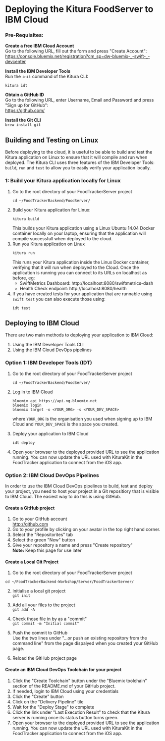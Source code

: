 # Deploying the Kitura FoodServer to IBM Cloud

### Pre-Requisites:
**Create a free IBM Cloud Account**  
Go to the following URL, fill out the form and press "Create Account":  
https://console.bluemix.net/registration?cm_sp=dw-bluemix-_-swift-_-devcenter

**Install the IBM Developer Tools**  
Run the `init` command of the Kitura CLI:
```
kitura idt
```

**Obtain a GitHub ID**  
Go to the following URL, enter Username, Email and Password and press "Sign up for GitHub":  
https://github.com/
 
**Install the Git CLI**  
`brew install git`  


## Building and Testing on Linux
Before deploying to the cloud, it is useful to be able to build and test the Kitura application on Linux to ensure that it will compile and run when deployed. The Kitura CLI uses three features of the IBM Developer Tools: `build`, `run` and `test` to allow you to easily verify your application locally.

### 1: Build your Kitura application locally for Linux
1. Go to the root directory of your FoodTrackerServer project  
   ```
   cd ~/FoodTrackerBackend/FoodServer/
   ```
2. Build your Kitura application for Linux: 
   ```
   kitura build  
   ```
   This builds your Kitura application using a Linux Ubuntu 14.04 Docker container locally on your laptop, ensuring that the application will compile successfull when deployed to the cloud.
3. Run you Kitura application on Linux
   ```
   kitura run
   ```
   This runs your Kitura application inside the Linux Docker container, verifying that it will run when deployed to the Cloud. Once the application is running you can connect to its URLs on localhost as before, eg:
      * SwiftMetrics Dashboard: http://localhost:8080/swiftmetrics-dash
      * Health Check endpoint:  http://localhost:8080/health
4. If you have created tests for your application that are runnable using `swift test` you can also execute those using:
   ```
   idt test
   ```

## Deploying to IBM Cloud
There are two main methods to deploying your application to IBM Cloud:  
1. Using the IBM Developer Tools CLI  
2. Using the IBM Cloud DevOps pipelines  



### Option 1: IBM Developer Tools (IDT)
1. Go to the root directory of your FoodTrackerServer project  
   ```
   cd ~/FoodTrackerBackend/FoodServer/
   ```

2. Log in to IBM Cloud  
   ```  
   bluemix api https://api.ng.bluemix.net
   bluemix login
   bluemix target -o <YOUR_ORG> -s <YOUR_DEV_SPACE>
   ```
   where `YOUR_ORG` is the organisation you used when signing up to IBM Cloud and `YOUR_DEV_SPACE` is the space you created.

5. Deploy your application to IBM Cloud
   ```
   idt deploy
   ```
6. Open your browser to the deployed provided URL to see the application running. You can now update the URL used with KituraKit in the FoodTracker application to connect from the iOS app.

### Option 2: IBM Cloud DevOps Pipelines

In order to use the IBM Cloud DevOps pipelines to build, test and deploy your project, you need to host your project in a Git repositiory that is visible to IBM Cloud. The easiest way to do this is using GitHub.

#### Create a GitHub project
1. Go to your GitHub account  
   http://github.com
2. Go to your profile by clicking on your avatar in the top right hand corner.
3. Select the "Repositorites" tab 
4. Select the green "New" button
5. Give your repository a name and press "Create repository"  
**Note:** Keep this page for use later


#### Create a Local Git Project
1. Go to the root directory of your FoodTrackerServer project

```
cd ~/FoodTrackerBackend-Workshop/Server/FoodTrackerServer/
```
2. Initialise a local git project  
`git init`
3. Add all your files to the project  
`git add -A`
4. Check those file in by as a "commit"  
`git commit -m "Initial commit"` 
6. Push the commit to GitHub  
Use the two lines under "…or push an existing repository from the command line" from the page dispalyed when you created your GitHub page.

7. Reload the GitHub project page

#### Create an IBM Cloud DevOps Toolchain for your project

1. Click the "Create Toolchain" button under the "Bluemix toolchain" section of the README.md of your GitHub project.
2. If needed, login to IBM Cloud using your credentials
3. Click the "Create" button
4. Click on the "Delivery Pipeline" tile
5. Wait for the "Deploy Stage" to complete
6. Click the link under "Last Execution Result" to check that the Kitura server is running once its status button turns green.
7. Open your browser to the deployed provided URL to see the application running. You can now update the URL used with KituraKit in the FoodTracker application to connect from the iOS app.
 
